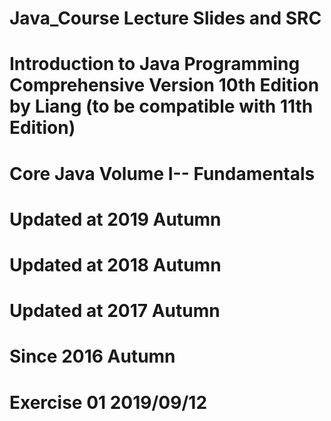 # Java_Course Lecture Slides and SRC
# Introduction to Java Programming Comprehensive Version 10th Edition by Liang (to be compatible with 11th Edition)
# Core Java Volume I-- Fundamentals
# Updated at 2019 Autumn
# Updated at 2018 Autumn
# Updated at 2017 Autumn
# Since 2016 Autumn

# Exercise 01 2019/09/12
# 
